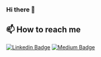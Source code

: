 ### Hi there 👋

## 📫 How to reach me

[![Linkedin Badge](https://img.shields.io/badge/linkedin-blue?style=for-the-badge&logo=linkedin)](https://www.linkedin.com/in/erkanzileli)
[![Medium Badge](https://img.shields.io/badge/medium-green?style=for-the-badge&logo=medium)](https://medium.com/@erkanzileli)


